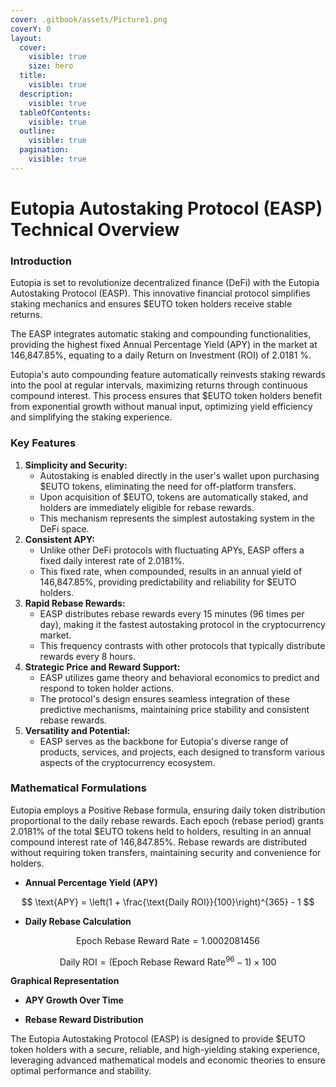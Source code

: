 ```yaml
---
cover: .gitbook/assets/Picture1.png
coverY: 0
layout:
  cover:
    visible: true
    size: hero
  title:
    visible: true
  description:
    visible: true
  tableOfContents:
    visible: true
  outline:
    visible: true
  pagination:
    visible: true
---
```


# Eutopia Autostaking Protocol (EASP) Technical Overview

### **Introduction**

Eutopia is set to revolutionize decentralized finance (DeFi) with the Eutopia Autostaking Protocol (EASP). This innovative financial protocol simplifies staking mechanics and ensures $EUTO token holders receive stable returns.

The EASP integrates automatic staking and compounding functionalities, providing the highest fixed Annual Percentage Yield (APY) in the market at 146,847.85%, equating to a daily Return on Investment (ROI) of 2.0181 %.

Eutopia's auto compounding feature automatically reinvests staking rewards into the pool at regular intervals, maximizing returns through continuous compound interest. This process ensures that $EUTO token holders benefit from exponential growth without manual input, optimizing yield efficiency and simplifying the staking experience.

### **Key Features**

1. **Simplicity and Security:**
   * Autostaking is enabled directly in the user's wallet upon purchasing $EUTO tokens, eliminating the need for off-platform transfers.
   * Upon acquisition of $EUTO, tokens are automatically staked, and holders are immediately eligible for rebase rewards.
   * This mechanism represents the simplest autostaking system in the DeFi space.
2. **Consistent APY:**
   * Unlike other DeFi protocols with fluctuating APYs, EASP offers a fixed daily interest rate of 2.0181%.
   * This fixed rate, when compounded, results in an annual yield of 146,847.85%, providing predictability and reliability for $EUTO holders.
3. **Rapid Rebase Rewards:**
   * EASP distributes rebase rewards every 15 minutes (96 times per day), making it the fastest autostaking protocol in the cryptocurrency market.
   * This frequency contrasts with other protocols that typically distribute rewards every 8 hours.
4. **Strategic Price and Reward Support:**
   * EASP utilizes game theory and behavioral economics to predict and respond to token holder actions.
   * The protocol's design ensures seamless integration of these predictive mechanisms, maintaining price stability and consistent rebase rewards.
5. **Versatility and Potential:**
   * EASP serves as the backbone for Eutopia's diverse range of products, services, and projects, each designed to transform various aspects of the cryptocurrency ecosystem.

### **Mathematical Formulations**

Eutopia employs a Positive Rebase formula, ensuring daily token distribution proportional to the daily rebase rewards. Each epoch (rebase period) grants 2.0181% of the total $EUTO tokens held to holders, resulting in an annual compound interest rate of 146,847.85%. Rebase rewards are distributed without requiring token transfers, maintaining security and convenience for holders.

* **Annual Percentage Yield (APY)**

$$
\text{APY} = \left(1 + \frac{\text{Daily ROI}}{100}\right)^{365} - 1
$$

* **Daily Rebase Calculation**

$$
\text{Epoch Rebase Reward Rate} = 1.0002081456
$$

$$
\text{Daily ROI} = (\text{Epoch Rebase Reward Rate}^{96} - 1) \times 100
$$

**Graphical Representation**

* **APY Growth Over Time**



* **Rebase Reward Distribution**



The Eutopia Autostaking Protocol (EASP) is designed to provide $EUTO token holders with a secure, reliable, and high-yielding staking experience, leveraging advanced mathematical models and economic theories to ensure optimal performance and stability.
